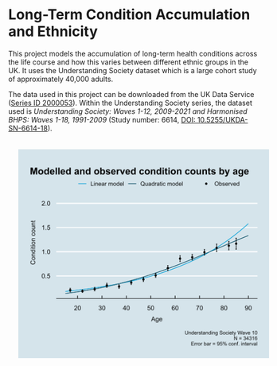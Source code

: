 # Long-Term Condition Accumulation and Ethnicity

This project models the accumulation of long-term health conditions across the life course and how this varies between different ethnic groups in the UK. It uses the Understanding Society dataset which is a large cohort study of approximately 40,000 adults.

The data used in this project can be downloaded from the UK Data Service ([Series ID 2000053](https://beta.ukdataservice.ac.uk/datacatalogue/series/series?id=2000053)). Within the Understanding Society series, the dataset used is _Understanding Society: Waves 1-12, 2009-2021 and Harmonised BHPS: Waves 1-18, 1991-2009_ (Study number: 6614, [DOI: 10.5255/UKDA-SN-6614-18](https://doi.org/10.5255/UKDA-SN-6614-18)).
<div>
<img src = "./Analysis/Plots/Modelled and observed counts by age.png" style = "width: 600px; padding: 20px; margin: auto; display: block;">
</div>
